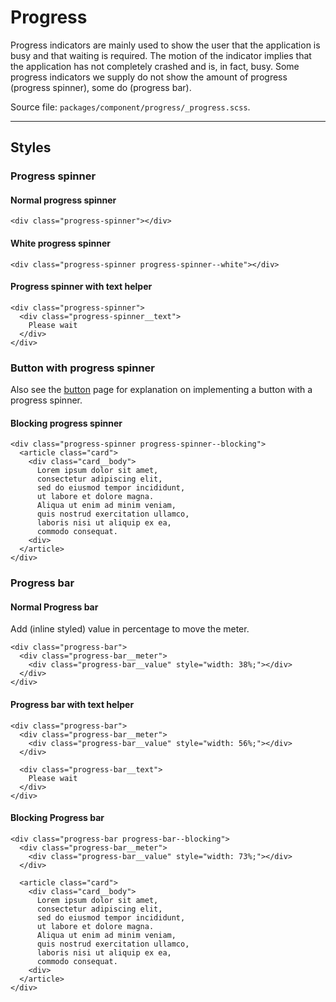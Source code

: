 # Progress
Progress indicators are mainly used to show the user that the application is busy and that waiting is required. The motion of the indicator implies that the application has not completely crashed and is, in fact, busy. Some progress indicators we supply do not show the amount of progress (progress spinner), some do (progress bar).

Source file: `packages/component/progress/_progress.scss`.

---

## Styles

### Progress spinner

#### Normal progress spinner
```html*example
<div class="progress-spinner"></div>
```

#### White progress spinner
```html*example
<div class="progress-spinner progress-spinner--white"></div>
```

#### Progress spinner with text helper
```html*example="progress-spinner-text"
<div class="progress-spinner">
  <div class="progress-spinner__text">
    Please wait
  </div>
</div>
```

### Button with progress spinner
Also see the [button](/component/button) page for explanation on implementing a button with a progress spinner.

#### Blocking progress spinner
```html*example
<div class="progress-spinner progress-spinner--blocking">
  <article class="card">
    <div class="card__body">
      Lorem ipsum dolor sit amet, 
      consectetur adipiscing elit, 
      sed do eiusmod tempor incididunt,
      ut labore et dolore magna.
      Aliqua ut enim ad minim veniam, 
      quis nostrud exercitation ullamco,
      laboris nisi ut aliquip ex ea, 
      commodo consequat. 
    <div>
  </article>
</div>
```

### Progress bar

#### Normal Progress bar
Add (inline styled) value in percentage to move the meter.

```html*example="progress-bar"
<div class="progress-bar">
  <div class="progress-bar__meter">
    <div class="progress-bar__value" style="width: 38%;"></div>
  </div>
</div>
```

#### Progress bar with text helper
```html*example="progress-bar-text"
<div class="progress-bar">
  <div class="progress-bar__meter">
    <div class="progress-bar__value" style="width: 56%;"></div>
  </div>

  <div class="progress-bar__text">
    Please wait
  </div>
</div>
```

#### Blocking Progress bar
```html*example
<div class="progress-bar progress-bar--blocking">
  <div class="progress-bar__meter">
    <div class="progress-bar__value" style="width: 73%;"></div>
  </div>

  <article class="card">
    <div class="card__body">
      Lorem ipsum dolor sit amet, 
      consectetur adipiscing elit, 
      sed do eiusmod tempor incididunt,
      ut labore et dolore magna.
      Aliqua ut enim ad minim veniam, 
      quis nostrud exercitation ullamco,
      laboris nisi ut aliquip ex ea, 
      commodo consequat. 
    <div>
  </article>
</div>
```
